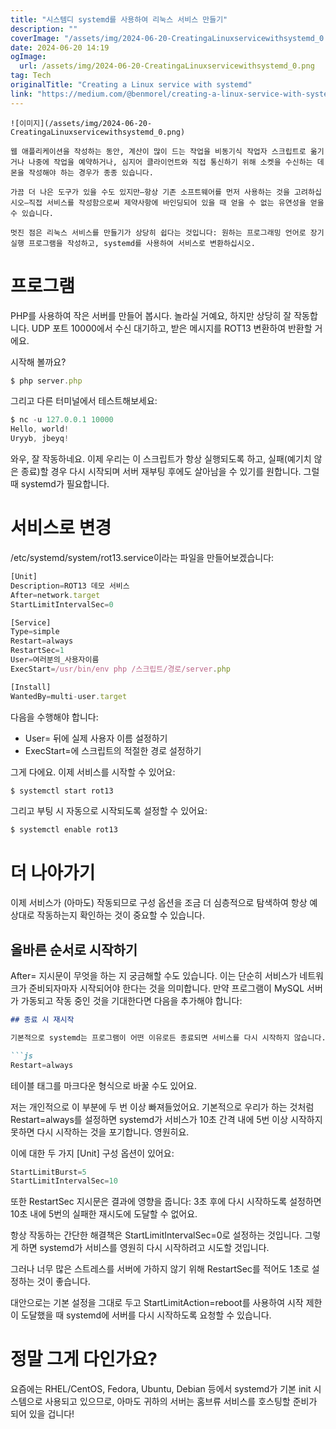 ```yaml
---
title: "시스템디 systemd를 사용하여 리눅스 서비스 만들기"
description: ""
coverImage: "/assets/img/2024-06-20-CreatingaLinuxservicewithsystemd_0.png"
date: 2024-06-20 14:19
ogImage: 
  url: /assets/img/2024-06-20-CreatingaLinuxservicewithsystemd_0.png
tag: Tech
originalTitle: "Creating a Linux service with systemd"
link: "https://medium.com/@benmorel/creating-a-linux-service-with-systemd-611b5c8b91d6"
---
```



```
![이미지](/assets/img/2024-06-20-CreatingaLinuxservicewithsystemd_0.png)

웹 애플리케이션을 작성하는 동안, 계산이 많이 드는 작업을 비동기식 작업자 스크립트로 옮기거나 나중에 작업을 예약하거나, 심지어 클라이언트와 직접 통신하기 위해 소켓을 수신하는 데몬을 작성해야 하는 경우가 종종 있습니다.

가끔 더 나은 도구가 있을 수도 있지만—항상 기존 소프트웨어를 먼저 사용하는 것을 고려하십시오—직접 서비스를 작성함으로써 제약사항에 바인딩되어 있을 때 얻을 수 없는 유연성을 얻을 수 있습니다.

멋진 점은 리눅스 서비스를 만들기가 상당히 쉽다는 것입니다: 원하는 프로그래밍 언어로 장기 실행 프로그램을 작성하고, systemd를 사용하여 서비스로 변환하십시오.
```

<div class="content-ad"></div>

# 프로그램

PHP를 사용하여 작은 서버를 만들어 봅시다. 놀라실 거예요, 하지만 상당히 잘 작동합니다. UDP 포트 10000에서 수신 대기하고, 받은 메시지를 ROT13 변환하여 반환할 거에요.

시작해 볼까요?

```js
$ php server.php
```

<div class="content-ad"></div>

그리고 다른 터미널에서 테스트해보세요:

```js
$ nc -u 127.0.0.1 10000
Hello, world!
Uryyb, jbeyq!
```

와우, 잘 작동하네요. 이제 우리는 이 스크립트가 항상 실행되도록 하고, 실패(예기치 않은 종료)할 경우 다시 시작되며 서버 재부팅 후에도 살아남을 수 있기를 원합니다. 그럴 때 systemd가 필요합니다.

# 서비스로 변경

<div class="content-ad"></div>

/etc/systemd/system/rot13.service이라는 파일을 만들어보겠습니다:

```js
[Unit]
Description=ROT13 데모 서비스
After=network.target
StartLimitIntervalSec=0

[Service]
Type=simple
Restart=always
RestartSec=1
User=여러분의_사용자이름
ExecStart=/usr/bin/env php /스크립트/경로/server.php

[Install]
WantedBy=multi-user.target
```

다음을 수행해야 합니다:
- User= 뒤에 실제 사용자 이름 설정하기
- ExecStart=에 스크립트의 적절한 경로 설정하기

<div class="content-ad"></div>

그게 다에요. 이제 서비스를 시작할 수 있어요:

```js
$ systemctl start rot13
```

그리고 부팅 시 자동으로 시작되도록 설정할 수 있어요:

```js
$ systemctl enable rot13
```

<div class="content-ad"></div>

# 더 나아가기

이제 서비스가 (아마도) 작동되므로 구성 옵션을 조금 더 심층적으로 탐색하여 항상 예상대로 작동하는지 확인하는 것이 중요할 수 있습니다.

## 올바른 순서로 시작하기

After= 지시문이 무엇을 하는 지 궁금해할 수도 있습니다. 이는 단순히 서비스가 네트워크가 준비되자마자 시작되어야 한다는 것을 의미합니다. 만약 프로그램이 MySQL 서버가 가동되고 작동 중인 것을 기대한다면 다음을 추가해야 합니다:

<div class="content-ad"></div>

```md
## 종료 시 재시작

기본적으로 systemd는 프로그램이 어떤 이유로든 종료되면 서비스를 다시 시작하지 않습니다. 일반적으로 항상 사용 가능해야 하는 서비스에 대해 원하는 동작이 아니므로 종료 시 항상 다시 시작하도록 지시합니다:

```js
Restart=always
``` 

<div class="content-ad"></div>

테이블 태그를 마크다운 형식으로 바꿀 수도 있어요.

<div class="content-ad"></div>

저는 개인적으로 이 부분에 두 번 이상 빠져들었어요. 기본적으로 우리가 하는 것처럼 Restart=always를 설정하면 systemd가 서비스가 10초 간격 내에 5번 이상 시작하지 못하면 다시 시작하는 것을 포기합니다. 영원히요.

이에 대한 두 가지 [Unit] 구성 옵션이 있어요:

```js
StartLimitBurst=5
StartLimitIntervalSec=10
```

또한 RestartSec 지시문은 결과에 영향을 줍니다: 3초 후에 다시 시작하도록 설정하면 10초 내에 5번의 실패한 재시도에 도달할 수 없어요.

<div class="content-ad"></div>

항상 작동하는 간단한 해결책은 StartLimitIntervalSec=0로 설정하는 것입니다. 그렇게 하면 systemd가 서비스를 영원히 다시 시작하려고 시도할 것입니다.

그러나 너무 많은 스트레스를 서버에 가하지 않기 위해 RestartSec를 적어도 1초로 설정하는 것이 좋습니다.

대안으로는 기본 설정을 그대로 두고 StartLimitAction=reboot를 사용하여 시작 제한이 도달했을 때 systemd에 서버를 다시 시작하도록 요청할 수 있습니다.

# 정말 그게 다인가요?

<div class="content-ad"></div>

요즘에는 RHEL/CentOS, Fedora, Ubuntu, Debian 등에서 systemd가 기본 init 시스템으로 사용되고 있으므로, 아마도 귀하의 서버는 홈브류 서비스를 호스팅할 준비가 되어 있을 겁니다!
